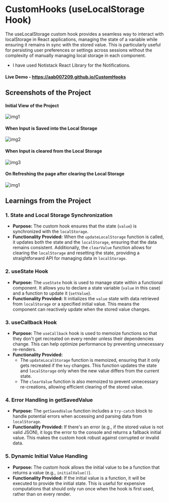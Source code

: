 # CustomHooks (useLocalStorage Hook)
The useLocalStorage custom hook provides a seamless way to interact with localStorage in React applications, managing the state of a variable while ensuring it remains in sync with the stored value. This is particularly useful for persisting user preferences or settings across sessions without the complexity of manually managing local storage in each component.

 - I have used Notistack React Library for the Notifications.

#### Live Demo - https://aab007209.github.io/CustomHooks

## Screenshots of the Project
#### Initial View of the Project

![img1](https://github.com/user-attachments/assets/ce14e78d-08a7-4517-932c-1ff761eb5b04)

#### When Input is Saved into the Local Storage

![img2](https://github.com/user-attachments/assets/c6f0f047-eb4c-4e3d-84af-90f161d8530f)

#### When Input is cleared from the Local Storage

![img3](https://github.com/user-attachments/assets/f84a3afc-414c-415a-ae7c-6da8514e9fcb)

#### On Refreshing the page after clearing the Local Storage

![img1](https://github.com/user-attachments/assets/ce14e78d-08a7-4517-932c-1ff761eb5b04)

## Learnings from the Project
### 1. **State and Local Storage Synchronization**

- **Purpose:** The custom hook ensures that the state (`value`) is synchronized with the `localStorage`.
- **Functionality Provided:** When the `updateLocalStorage` function is called, it updates both the state and the `localStorage`, ensuring that the data remains consistent. Additionally, the `clearValue` function allows for clearing the `localStorage` and resetting the state, providing a straightforward API for managing data in `localStorage`.

### 2. **useState Hook**

- **Purpose:** The `useState` hook is used to manage state within a functional component. It allows you to declare a state variable (`value` in this case) and a function to update it (`setValue`).
- **Functionality Provided:** It initializes the `value` state with data retrieved from `localStorage` or a specified initial value. This means the component can reactively update when the stored value changes.

### 3. **useCallback Hook**

- **Purpose:** The `useCallback` hook is used to memoize functions so that they don't get recreated on every render unless their dependencies change. This can help optimize performance by preventing unnecessary re-renders.
- **Functionality Provided:**
    - The `updateLocalStorage` function is memoized, ensuring that it only gets recreated if the `key` changes. This function updates the state and `localStorage` only when the new value differs from the current state.
    - The `clearValue` function is also memoized to prevent unnecessary re-creations, allowing efficient clearing of the stored value.

### 4. **Error Handling in getSavedValue**

- **Purpose:** The `getSavedValue` function includes a `try-catch` block to handle potential errors when accessing and parsing data from `localStorage`.
- **Functionality Provided:** If there's an error (e.g., if the stored value is not valid JSON), it logs the error to the console and returns a fallback initial value. This makes the custom hook robust against corrupted or invalid data.

### 5. **Dynamic Initial Value Handling**

- **Purpose:** The custom hook allows the initial value to be a function that returns a value (e.g., `initialValue()`).
- **Functionality Provided:** If the initial value is a function, it will be executed to provide the initial state. This is useful for expensive computations that should only run once when the hook is first used, rather than on every render.
